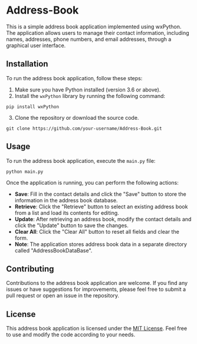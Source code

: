 # Address-Book 

This is a simple address book application implemented using wxPython. The application allows users to manage their contact information, including names, addresses, phone numbers, and email addresses, through a graphical user interface.

## Installation

To run the address book application, follow these steps:

1. Make sure you have Python installed (version 3.6 or above).
2. Install the `wxPython` library by running the following command:

```shell
pip install wxPython
```

3. Clone the repository or download the source code.

```shell
git clone https://github.com/your-username/Address-Book.git
```

## Usage

To run the address book application, execute the `main.py` file:

```shell
python main.py
```

Once the application is running, you can perform the following actions:

- **Save**: Fill in the contact details and click the "Save" button to store the information in the address book database.
- **Retrieve**: Click the "Retrieve" button to select an existing address book from a list and load its contents for editing.
- **Update**: After retrieving an address book, modify the contact details and click the "Update" button to save the changes.
- **Clear All**: Click the "Clear All" button to reset all fields and clear the form.
- **Note**: The application stores address book data in a separate directory called "AddressBookDataBase".

## Contributing

Contributions to the address book application are welcome. If you find any issues or have suggestions for improvements, please feel free to submit a pull request or open an issue in the repository.

## License

This address book application is licensed under the [MIT License](LICENSE). Feel free to use and modify the code according to your needs.
